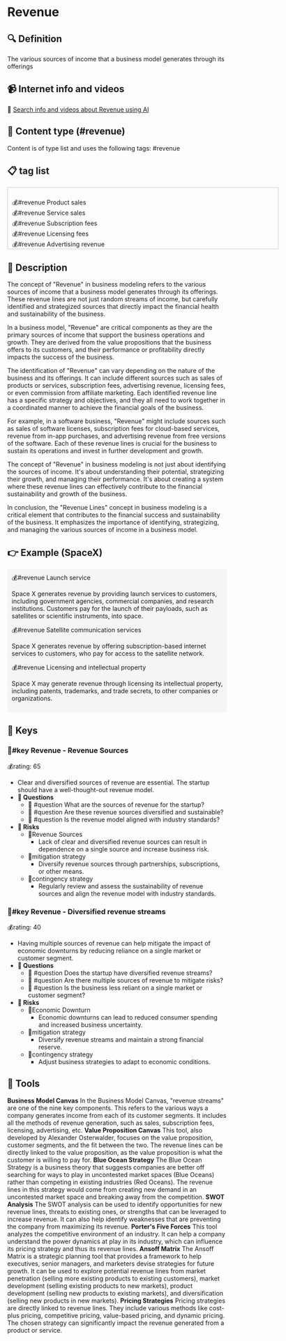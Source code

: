 
# Revenue


## 🔍 Definition
The various sources of income that a business model generates through its offerings


## 📹 Internet info and videos
🤖 [Search info and videos about Revenue using AI](https://www.perplexity.ai/search?q=videos+about+Revenue:+the+various+sources+of+income+that+a+business+model+generates+through+its+offerings
)

## 📰 Content type (#revenue)
Content is of type list and uses the following tags: #revenue



## 📋 tag list

<div style='max-height: 120px; overflow-y: auto; border: 1px solid #ccc; padding: 10px; width: 600px;'>
  <ul style='list-style-type: none; padding-left: 0;'>


<li>💰#revenue  Product sales</li>
<li>💰#revenue  Service sales</li>
<li>💰#revenue  Subscription fees</li>
<li>💰#revenue  Licensing fees</li>
<li>💰#revenue  Advertising revenue</li>
<li>💰#revenue  Sponsorship revenue</li>
<li>💰#revenue  Affiliate marketing revenue</li>
<li>💰#revenue  Commission fees</li>
<li>💰#revenue  Transaction fees</li>
<li>💰#revenue  Data monetization</li>
<li>💰#revenue  In-app purchases</li>
<li>💰#revenue  E-commerce sales</li>
<li>💰#revenue  Rental fees</li>
<li>💰#revenue  Membership fees</li>
<li>💰#revenue  Consulting fees</li>
<li>💰#revenue  Training fees</li>
<li>💰#revenue  Licensing intellectual property</li>
<li>💰#revenue  White-labeling fees</li>
<li>💰#revenue  Royalties</li>
<li>💰#revenue  Franchise fees</li>
<li>💰#revenue  Event ticket sales</li>
<li>💰#revenue  App sales</li>
<li>💰#revenue  Marketplace fees</li>
<li>💰#revenue  Reseller fees</li>
<li>💰#revenue  Lead generation fees</li>
<li>💰#revenue  Maintenance fees</li>
<li>💰#revenue  Upfront setup fees</li>
<li>💰#revenue  Data storage fees</li>
<li>💰#revenue  API access fees</li>
<li>💰#revenue  Customization fees</li>
<li>💰#revenue  On-demand services fees</li>
<li>💰#revenue  Subscription box sales</li>
<li>💰#revenue  Crowdfunding revenue</li>
<li>💰#revenue  Crowdsourced funding revenue</li>
<li>💰#revenue  Donations</li>
<li>💰#revenue  Grants</li>
<li>💰#revenue  Government contracts</li>
<li>💰#revenue  Content licensing fees</li>
<li>💰#revenue  Product placement fees</li>
<li>💰#revenue  Influencer marketing revenue</li>
<li>💰#revenue  Rental income</li>
<li>💰#revenue  Affiliate partnerships</li>
<li>💰#revenue  White paper or research report sales</li>
<li>💰#revenue  Webinar or online course fees</li>
<li>💰#revenue  Sponsored content revenue</li>
<li>💰#revenue  Market research fees</li>
<li>💰#revenue  Performance-based fees</li>
<li>💰#revenue  Installment payment fees</li>
<li>💰#revenue  Licensing software or technology</li>
<li>💰#revenue  API integration fees</li>
<li>💰#revenue  Virtual event ticket sales</li>
<li>💰#revenue  Subscription-based content access fees</li>
<li>💰#revenue  Licensing brand or trademark</li>
<li>💰#revenue  Sales of merchandise or branded products</li>
<li>💰#revenue  Product warranties or insurance sales</li>
<li>💰#revenue  Revenue from app monetization strategies (e.g., ads, in-app purchases)</li>
<li>💰#revenue  On-demand delivery fees</li>
<li>💰#revenue  Data analysis or insights fees</li>
<li>💰#revenue  Licensing user-generated content</li>
<li>💰#revenue  Revenue from strategic partnerships or alliances</li>
<li>💰#revenue  Data analytics services</li>
<li>💰#revenue  Digital marketing services</li>
<li>💰#revenue  Content creation and writing services</li>
<li>💰#revenue  Social media management services</li>
<li>💰#revenue  Search engine optimization (SEO) services</li>
<li>💰#revenue  Graphic design services</li>
<li>💰#revenue  Web development and design services</li>
<li>💰#revenue  IT consulting services</li>
<li>💰#revenue  Project management services</li>
<li>💰#revenue  Software-as-a-Service (SaaS) subscriptions</li>
<li>💰#revenue  Cloud storage and hosting fees</li>
<li>💰#revenue  Virtual reality (VR) or augmented reality (AR) experiences fees</li>
<li>💰#revenue  Gaming app or platform revenue</li>
<li>💰#revenue  E-learning course sales</li>
<li>💰#revenue  Subscription-based research or industry reports</li>
<li>💰#revenue  Intellectual property licensing (patents, trademarks, copyrights)</li>
<li>💰#revenue  Affiliate e-commerce partnerships</li>
<li>💰#revenue  Custom software development services</li>
<li>💰#revenue  On-demand professional services (e.g., legal, accounting)</li>
<li>💰#revenue  Data cleansing or enrichment services</li>
<li>💰#revenue  Translation or localization services</li>
<li>💰#revenue  Business intelligence services</li>
<li>💰#revenue  API usage fees for third-party integrations</li>
<li>💰#revenue  Print-on-demand merchandise sales</li>
<li>💰#revenue  Licensing music or audio content</li>
<li>💰#revenue  Licensing video content or footage</li>
<li>💰#revenue  Software development kits (SDK) licensing fees</li>
<li>💰#revenue  Subscription-based software updates or support</li>
<li>💰#revenue  Digital asset sales (e.g., photos, illustrations)</li>
<li>💰#revenue  Virtual reality (VR) equipment rentals</li>
<li>💰#revenue  Digital advertising targeting or personalization fees</li>
<li>💰#revenue  White-label software solutions</li>
<li>💰#revenue  Revenue sharing partnerships with other businesses</li>
<li>💰#revenue  In-person or online event ticket sales</li>
<li>💰#revenue  Managed hosting services</li>
<li>💰#revenue  Ad space rentals (billboards, digital displays)</li>
<li>💰#revenue  E-commerce dropshipping partnerships</li>
<li>💰#revenue  Product integration fees (integrating with other platforms or tools)</li>
<li>💰#revenue  Intellectual property infringement settlements</li>
<li>💰#revenue  Patent licensing fees</li>

  </ul>
</div>

## 📖 Description
The concept of "Revenue" in business modeling refers to the various sources of income that a business model generates through its offerings. These revenue lines are not just random streams of income, but carefully identified and strategized sources that directly impact the financial health and sustainability of the business.

In a business model, "Revenue" are critical components as they are the primary sources of income that support the business operations and growth. They are derived from the value propositions that the business offers to its customers, and their performance or profitability directly impacts the success of the business.

The identification of "Revenue" can vary depending on the nature of the business and its offerings. It can include different sources such as sales of products or services, subscription fees, advertising revenue, licensing fees, or even commission from affiliate marketing. Each identified revenue line has a specific strategy and objectives, and they all need to work together in a coordinated manner to achieve the financial goals of the business.

For example, in a software business, "Revenue" might include sources such as sales of software licenses, subscription fees for cloud-based services, revenue from in-app purchases, and advertising revenue from free versions of the software. Each of these revenue lines is crucial for the business to sustain its operations and invest in further development and growth.

The concept of "Revenue" in business modeling is not just about identifying the sources of income. It's about understanding their potential, strategizing their growth, and managing their performance. It's about creating a system where these revenue lines can effectively contribute to the financial sustainability and growth of the business.

In conclusion, the "Revenue Lines" concept in business modeling is a critical element that contributes to the financial success and sustainability of the business. It emphasizes the importance of identifying, strategizing, and managing the various sources of income in a business model.

## 👉 Example (SpaceX)

<div style="background-color: #f5f5f5; padding: 10px;">💰#revenue Launch service

Space X generates revenue by providing launch services to customers, including government agencies, commercial companies, and research institutions. Customers pay for the launch of their payloads, such as satellites or scientific instruments, into space.

💰#revenue Satellite communication services

Space X generates revenue by offering subscription-based internet services to customers, who pay for access to the satellite network.

💰#revenue Licensing and intellectual property

Space X may generate revenue through licensing its intellectual property, including patents, trademarks, and trade secrets, to other companies or organizations.

</div>

## 🔑 Keys

### 🔑#key Revenue - Revenue Sources

💰rating: 65
- Clear and diversified sources of revenue are essential. The startup should have a well-thought-out revenue model.
- **💭 Questions**
  - 💭 #question What are the sources of revenue for the startup?
  - 💭 #question Are these revenue sources diversified and sustainable?
  - 💭 #question Is the revenue model aligned with industry standards?
- **🚨 Risks**
  - 🚨Revenue Sources
    - Lack of clear and diversified revenue sources can result in dependence on a single source and increase business risk.
  - 🚨mitigation strategy
    - Diversify revenue sources through partnerships, subscriptions, or other means.
  - 🚨contingency strategy
    - Regularly review and assess the sustainability of revenue sources and align the revenue model with industry standards.


### 🔑#key Revenue - Diversified revenue streams

💰rating: 40
- Having multiple sources of revenue can help mitigate the impact of economic downturns by reducing reliance on a single market or customer segment.
- **💭 Questions**
  - 💭 #question Does the startup have diversified revenue streams?
  - 💭 #question Are there multiple sources of revenue to mitigate risks?
  - 💭 #question Is the business less reliant on a single market or customer segment?
- **🚨 Risks**
  - 🚨Economic Downturn
    - Economic downturns can lead to reduced consumer spending and increased business uncertainty.
  - 🚨mitigation strategy
    - Diversify revenue streams and maintain a strong financial reserve.
  - 🚨contingency strategy
    - Adjust business strategies to adapt to economic conditions.



## 🧰 Tools
**Business Model Canvas**
In the Business Model Canvas, "revenue streams" are one of the nine key components. This refers to the various ways a company generates income from each of its customer segments. It includes all the methods of revenue generation, such as sales, subscription fees, licensing, advertising, etc.
**Value Proposition Canvas**
This tool, also developed by Alexander Osterwalder, focuses on the value proposition, customer segments, and the fit between the two. The revenue lines can be directly linked to the value proposition, as the value proposition is what the customer is willing to pay for.
**Blue Ocean Strategy**
The Blue Ocean Strategy is a business theory that suggests companies are better off searching for ways to play in uncontested market spaces (Blue Oceans) rather than competing in existing industries (Red Oceans). The revenue lines in this strategy would come from creating new demand in an uncontested market space and breaking away from the competition.
**SWOT Analysis**
The SWOT analysis can be used to identify opportunities for new revenue lines, threats to existing ones, or strengths that can be leveraged to increase revenue. It can also help identify weaknesses that are preventing the company from maximizing its revenue.
**Porter's Five Forces**
This tool analyzes the competitive environment of an industry. It can help a company understand the power dynamics at play in its industry, which can influence its pricing strategy and thus its revenue lines.
**Ansoff Matrix**
The Ansoff Matrix is a strategic planning tool that provides a framework to help executives, senior managers, and marketers devise strategies for future growth. It can be used to explore potential revenue lines from market penetration (selling more existing products to existing customers), market development (selling existing products to new markets), product development (selling new products to existing markets), and diversification (selling new products in new markets).
**Pricing Strategies**
Pricing strategies are directly linked to revenue lines. They include various methods like cost-plus pricing, competitive pricing, value-based pricing, and dynamic pricing. The chosen strategy can significantly impact the revenue generated from a product or service.
